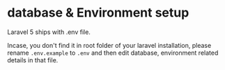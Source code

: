# database & Environment setup

Laravel 5 ships with .env file.

Incase, you don't find it in root folder of your laravel installation, please rename `.env.example` to `.env` and then edit database, environment related details in that file.

